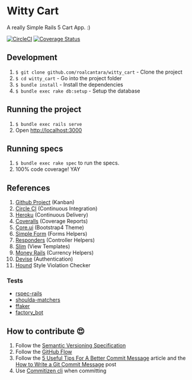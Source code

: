 # Witty Cart

A really Simple Rails 5 Cart App. :)

[![CircleCI](https://circleci.com/gh/roalcantara/witty_cart/tree/master.svg?style=svg)](https://circleci.com/gh/roalcantara/witty_cart/tree/master)
[![Coverage Status](https://coveralls.io/repos/github/roalcantara/witty_cart/badge.svg?branch=master)](https://coveralls.io/github/roalcantara/witty_cart?branch=master)

## Development

1. `$ git clone github.com/roalcantara/witty_cart` - Clone the project
2. `$ cd witty_cart` - Go into the project folder
3. `$ bundle install` - Install the dependencies
4. `$ bundle exec rake db:setup` - Setup the database

## Running the project

1. `$ bundle exec rails serve`
2. Open [http://localhost:3000](http://localhost:3000)

## Running specs

1. `$ bundle exec rake spec` to run the specs.
2. 100% code coverage! YAY

## References

1. [Github Project](https://github.com/roalcantara/witty_cart/projects/1) (Kanban)
2. [Circle CI](https://circleci.com) (Continuous Integration)
3. [Heroku](https://heroku.com) (Continuous Delivery)
4. [Coveralls](https://coveralls.io) (Coverage Reports)
5. [Core.ui](https://coreui.io) (Bootstrap4 Theme)
6. [Simple Form](https://github.com/plataformatec/simple_form) (Forms Helpers)
7. [Responders](https://github.com/plataformatec/responders) (Controller Helpers)
7. [Slim](http://slim-lang.com/) (View Templates)
8. [Money Rails](https://github.com/RubyMoney/money-rails) (Currency Helpers)
9. [Devise](https://github.com/plataformatec/devise) (Authentication)
10. [Hound](https://houndci.com) Style Violation Checker

### Tests

* [rspec-rails](https://relishapp.com/rspec/rspec-rails/docs)
* [shoulda-matchers](http://matchers.shoulda.io/)
* [ffaker](https://github.com/ffaker/ffaker)
* [factory_bot](https://github.com/thoughtbot/factory_bot)

## How to contribute :heart_eyes:

1. Follow the [Semantic Versioning Specification](http://semver.org/)
2. Follow the [GitHub Flow](https://guides.github.com/introduction/flow/)
3. Follow the [5 Useful Tips For A Better Commit Message](https://robots.thoughtbot.com/5-useful-tips-for-a-better-commit-message) article and the [How to Write a Git Commit Message](http://chris.beams.io/posts/git-commit/) post
4. Use [Commitizen cli](http://commitizen.github.io/cz-cli/) when committing
